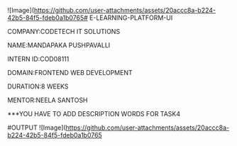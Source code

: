 ![Image](https://github.com/user-attachments/assets/20accc8a-b224-42b5-84f5-fdeb0a1b0765# E-LEARNING-PLATFORM-UI

COMPANY:CODETECH IT SOLUTIONS 

NAME:MANDAPAKA PUSHPAVALLI 

INTERN ID:COD08111

DOMAIN:FRONTEND WEB DEVELOPMENT 

DURATION:8 WEEKS

MENTOR:NEELA SANTOSH 


***YOU HAVE TO ADD DESCRIPTION WORDS FOR TASK4 

#OUTPUT
![Image](https://github.com/user-attachments/assets/20accc8a-b224-42b5-84f5-fdeb0a1b0765

